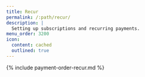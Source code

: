```yaml
---
title: Recur
permalink: /:path/recur/
description: |
  Setting up subscriptions and recurring payments.
menu_order: 3200
icon:
  content: cached
  outlined: true
---
```


{% include payment-order-recur.md %}
